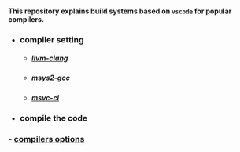 #### This repository explains build systems based on `vscode` for popular compilers.

* ### compiler setting
    * ##### [llvm-clang](sub/llvm-clang-vscode.md)
    * ##### [msys2-gcc]()
    * ##### [msvc-cl]()
* ### compile the code
### - [compilers options](sub/compilers_options.md)